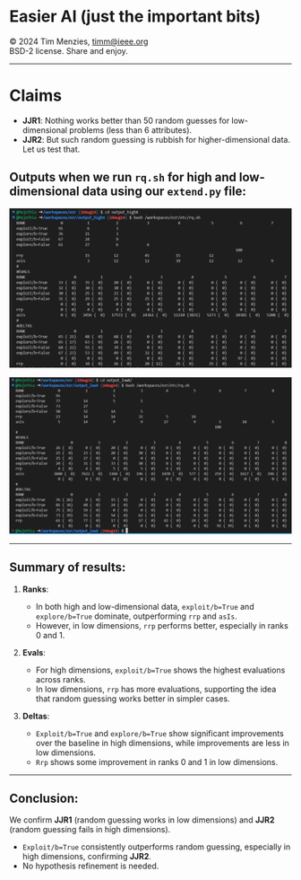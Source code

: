 # Easier  AI (just the important bits)


&copy; 2024 Tim Menzies, timm@ieee.org     
BSD-2 license. Share and enjoy.  

----------------------------------

# Claims

- **JJR1**: Nothing works better than 50 random guesses for low-dimensional problems (less than 6 attributes).
- **JJR2**: But such random guessing is rubbish for higher-dimensional data. Let us test that.

## Outputs when we run `rq.sh` for high and low-dimensional data using our `extend.py` file:

![More than 6 dimension](output\image\high_output.png)

![Less than 6 dimension](output\image\low_output.png)

---

## Summary of results:


1. **Ranks**:
    - In both high and low-dimensional data, `exploit/b=True` and `explore/b=True` dominate, outperforming `rrp` and `asIs`. 
    - However, in low dimensions, `rrp` performs better, especially in ranks 0 and 1.

2. **Evals**:
    - For high dimensions, `exploit/b=True` shows the highest evaluations across ranks.
    - In low dimensions, `rrp` has more evaluations, supporting the idea that random guessing works better in simpler cases.

3. **Deltas**:
    - `Exploit/b=True` and `explore/b=True` show significant improvements over the baseline in high dimensions, while improvements are less in low dimensions.
    - `Rrp` shows some improvement in ranks 0 and 1 in low dimensions.

---

## Conclusion:

We confirm **JJR1** (random guessing works in low dimensions) and **JJR2** (random guessing fails in high dimensions). 
- `Exploit/b=True` consistently outperforms random guessing, especially in high dimensions, confirming **JJR2**.
- No hypothesis refinement is needed.